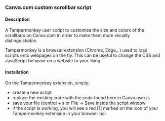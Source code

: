 ### Canva.com custom scrollbar script

#### Description
A Tampermonkey user script to customize the size and colors of the scrollbars on Canva.com in order to make them more visually distinguishable.

Tampermonkey is a browser extension (Chrome, Edge,..) used to load scripts onto webpages on the fly. This can be useful to change the CSS and JavaScript behavior on a website to your liking.

#### Installation
On the Tampermonkey extension, simply:
- create a new script
- replace the existing code with the code found here in Canva.user.js
- save your file (control + s or File -> Save inside the script window
- if the script is working, you will see a red [1] marked on the icon of your Tampermonkey extension in your browser bar



